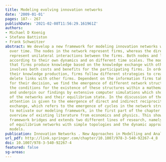 ```yaml
---
title: Modeling evolving innovation networks
date: '2009-01-01'
pages: 187-- 267
publishDate: '2021-02-08T11:56:29.161961Z'
authors:
- Michael D Koenig
- Stefano Battiston
- Frank Schweitzer
abstract: We develop a new framework for modeling innovation networks which evolve
  over time. The nodes in the network represent firms, whereas the directed links
  represent unilateral interactions between the firms. Both nodes and links evolve
  according to their own dynamics and on different time scales. The model assumes
  that firms produce knowledge based on the knowledge exchange with other firms, which
  involves both costs and benefits for the participating firms. In order to increase
  their knowledge production, firms follow different strategies to create and/or to
  delete links with other firms. Dependent on the information firms take into account
  for their decision, we find the emergence of different network structures. We analyze
  the conditions for the existence of these structures within a mathematical approach
  and underpin our findings by extensive computer simulations which show the evolution
  of the networks and their equilibrium state. In the discussion of the results, particular
  attention is given to the emergence of direct and indirect reciprocity in knowledge
  exchange, which refers to the emergence of cycles in the network structure. In order
  to motivate our modeling framework, in the first part of the chapter we give a broad
  overview of existing literature from economics and physics. This shows that our
  framework bridges and extends two different lines of research, namely the study
  of equilibrium networks with simple topologies and the dynamic approach of hypercycle
  models.
publication: Innovation Networks . New Approaches in Modelling and Analyzing
url_pdf: http://link.springer.com/chapter/10.1007/978-3-540-92267-4_8
doi: 10.1007/978-3-540-92267-4
featured: false
sg-areas:
---
```

